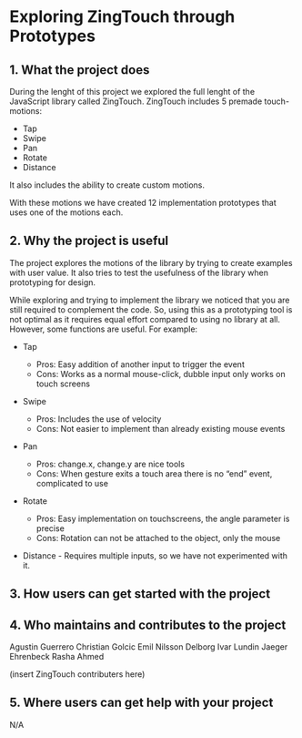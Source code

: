 # Exploring ZingTouch through Prototypes

## 1. What the project does

During the lenght of this project we explored the full lenght of the JavaScript library called ZingTouch.
ZingTouch includes 5 premade touch-motions:
* Tap
* Swipe
* Pan
* Rotate
* Distance

It also includes the ability to create custom motions.

With these motions we have created 12 implementation prototypes that uses one of the motions each.

## 2. Why the project is useful

The project explores the motions of the library by trying to create examples with user value.
It also tries to test the usefulness of the library when prototyping for design.

While exploring and trying to implement the library we noticed that you are still required to complement the code.
So, using this as a prototyping tool is not optimal as it requires equal effort compared to using no library at all.
However, some functions are useful. For example:

* Tap
	* Pros: Easy addition of another input to trigger the event
	* Cons: Works as a normal mouse-click, dubble input only works on touch screens

* Swipe
	* Pros: Includes the use of velocity
	* Cons: Not easier to implement than already existing mouse events

* Pan
	* Pros: change.x, change.y are nice tools
	* Cons: When gesture exits a touch area there is no “end” event, complicated to use

* Rotate
	* Pros: Easy implementation on touchscreens, the angle parameter is precise 
	* Cons: Rotation can not be attached to the object, only the mouse

* Distance - Requires multiple inputs, so we have not experimented with it.


## 3. How users can get started with the project



## 4. Who maintains and contributes to the project

Agustin Guerrero
Christian Golcic
Emil Nilsson Delborg
Ivar Lundin
Jaeger Ehrenbeck
Rasha Ahmed

(insert ZingTouch contributers here)

## 5. Where users can get help with your project

N/A